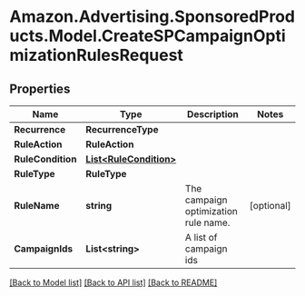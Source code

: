 # Amazon.Advertising.SponsoredProducts.Model.CreateSPCampaignOptimizationRulesRequest

## Properties

Name | Type | Description | Notes
------------ | ------------- | ------------- | -------------
**Recurrence** | **RecurrenceType** |  | 
**RuleAction** | **RuleAction** |  | 
**RuleCondition** | [**List&lt;RuleCondition&gt;**](RuleCondition.md) |  | 
**RuleType** | **RuleType** |  | 
**RuleName** | **string** | The campaign optimization rule name. | [optional] 
**CampaignIds** | **List&lt;string&gt;** | A list of campaign ids | 

[[Back to Model list]](../README.md#documentation-for-models) [[Back to API list]](../README.md#documentation-for-api-endpoints) [[Back to README]](../README.md)


